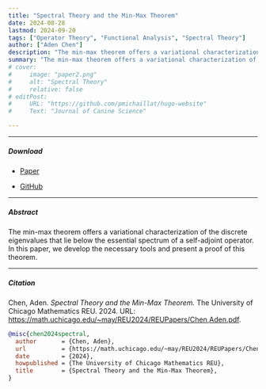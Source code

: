 ```yaml
---
title: "Spectral Theory and the Min-Max Theorem" 
date: 2024-08-28
lastmod: 2024-09-20
tags: ["Operator Theory", "Functional Analysis", "Spectral Theory"]
author: ["Aden Chen"]
description: "The min-max theorem offers a variational characterization of the discrete eigenvalues that lie below the essential spectrum of a self-adjoint operator. In this paper, we develop the necessary tools and present a proof of this theorem. " 
summary: "The min-max theorem offers a variational characterization of the discrete eigenvalues that lie below the essential spectrum of a self-adjoint operator. In this paper, we develop the necessary tools and present a proof of this theorem. " 
# cover:
#     image: "paper2.png"
#     alt: "Spectral Theory"
#     relative: false
# editPost:
#     URL: "https://github.com/pmichaillat/hugo-website"
#     Text: "Journal of Canine Science"

---
```


---

##### Download

+ [Paper](https://math.uchicago.edu/~may/REU2024/REUPapers/Chen,Aden.pdf)
<!-- + [Online appendix](appendix2.pdf) -->
+ [GitHub](https://github.com/AdenChen27/REU2024)

---

##### Abstract

The min-max theorem offers a variational characterization of the discrete eigenvalues that lie below the essential spectrum of a self-adjoint operator. In this paper, we develop the necessary tools and present a proof of this theorem. 


---

##### Citation

Chen, Aden. *Spectral Theory and the Min-Max Theorem.* The University of Chicago Mathematics REU. 2024. URL: https://math.uchicago.edu/~may/REU2024/REUPapers/Chen,Aden.pdf. 

```BibTeX
@misc{chen2024spectral,
  author       = {Chen, Aden},
  url          = {https://math.uchicago.edu/~may/REU2024/REUPapers/Chen,Aden.pdf},
  date         = {2024},
  howpublished = {The University of Chicago Mathematics REU},
  title        = {Spectral Theory and the Min-Max Theorem},
}
```

<!-- 
---
##### Related material

+ [Presentation slides](presentation2.pdf)
+ [Wikipedia entry](https://en.wikipedia.org/wiki/The_Finer_Points_of_Sausage_Dogs)
 -->